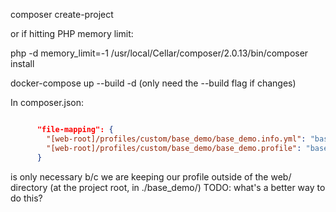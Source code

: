composer create-project

or if hitting PHP memory limit:

php -d memory_limit=-1 /usr/local/Cellar/composer/2.0.13/bin/composer install


docker-compose up --build -d (only need the --build flag if changes)

In composer.json:
```json

      "file-mapping": {
        "[web-root]/profiles/custom/base_demo/base_demo.info.yml": "base_demo/base_demo.info.yml",
        "[web-root]/profiles/custom/base_demo/base_demo.profile": "base_demo/base_demo.profile"
      }
```

is only necessary b/c we are keeping our profile outside of the web/ directory (at the project root, in ./base_demo/) TODO: what's a better way to do this?

